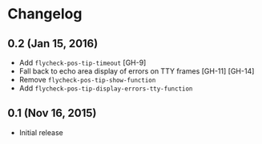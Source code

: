 # Changelog #

## 0.2 (Jan 15, 2016) ##

- Add `flycheck-pos-tip-timeout` [GH-9]
- Fall back to echo area display of errors on TTY frames [GH-11] [GH-14]
- Remove `flycheck-pos-tip-show-function`
- Add `flycheck-pos-tip-display-errors-tty-function`

## 0.1 (Nov 16, 2015) ##

- Initial release
